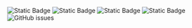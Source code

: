 ![Static Badge](https://img.shields.io/badge/blacklists-60-000000) ![Static Badge](https://img.shields.io/badge/blacklisted-2823644-cc0000) ![Static Badge](https://img.shields.io/badge/whitelisted-2245-00CC00) ![Static Badge](https://img.shields.io/badge/streaming_blacklist-28107-000000) ![GitHub issues](https://img.shields.io/github/issues/fabriziosalmi/blacklists)
